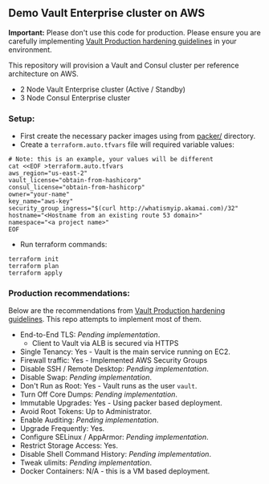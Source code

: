 ## Demo Vault Enterprise cluster on AWS
**Important:** Please don't use this code for production. Please ensure you are carefully implementing [Vault Production hardening guidelines](https://learn.hashicorp.com/vault/operations/production-hardening) in your environment.

This repository will provision a Vault and Consul cluster per reference architecture on AWS.
- 2 Node Vault Enterprise cluster (Active / Standby)
- 3 Node Consul Enterprise cluster

### Setup:
- First create the necessary packer images using from [packer/](packer/) directory.
- Create a `terraform.auto.tfvars` file will required variable values:
```
# Note: this is an example, your values will be different
cat <<EOF >terraform.auto.tfvars
aws_region="us-east-2"
vault_license="obtain-from-hashicorp"
consul_license="obtain-from-hashicorp"
owner="your-name"
key_name="aws-key"
security_group_ingress="$(curl http://whatismyip.akamai.com)/32"
hostname="<Hostname from an existing route 53 domain>"
namespace="<a project name>"
EOF
```
- Run terraform commands:
```
terraform init
terraform plan
terraform apply
```

### Production recommendations:
Below are the recommendations from [Vault Production hardening guidelines](https://learn.hashicorp.com/vault/operations/production-hardening). This repo attempts to implement most of them.

- End-to-End TLS: _Pending implementation_.
  - Client to Vault via ALB is secured via HTTPS
- Single Tenancy: Yes - Vault is the main service running on EC2.
- Firewall traffic: Yes - Implemented AWS Security Groups 
- Disable SSH / Remote Desktop: _Pending implementation_.
- Disable Swap: _Pending implementation_.
- Don't Run as Root: Yes - Vault runs as the user `vault`.
- Turn Off Core Dumps: _Pending implementation_.
- Immutable Upgrades: Yes - Using packer based deployment.
- Avoid Root Tokens: Up to Administrator.
- Enable Auditing: _Pending implementation_.
- Upgrade Frequently: Yes.
- Configure SELinux / AppArmor: _Pending implementation_.
- Restrict Storage Access: Yes.
- Disable Shell Command History: _Pending implementation_.
- Tweak ulimits: _Pending implementation_.
- Docker Containers: N/A - this is a VM based deployment.

